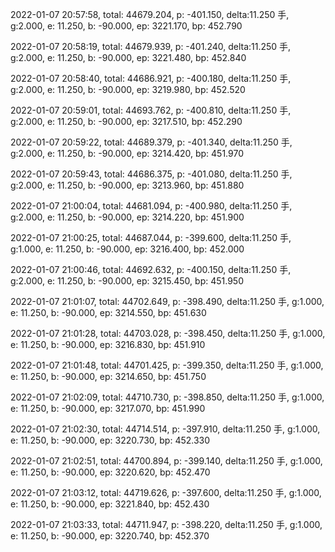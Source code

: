 2022-01-07 20:57:58, total: 44679.204, p: -401.150, delta:11.250 手, g:2.000, e: 11.250, b: -90.000, ep: 3221.170, bp: 452.790

2022-01-07 20:58:19, total: 44679.939, p: -401.240, delta:11.250 手, g:2.000, e: 11.250, b: -90.000, ep: 3221.480, bp: 452.840

2022-01-07 20:58:40, total: 44686.921, p: -400.180, delta:11.250 手, g:2.000, e: 11.250, b: -90.000, ep: 3219.980, bp: 452.520

2022-01-07 20:59:01, total: 44693.762, p: -400.810, delta:11.250 手, g:2.000, e: 11.250, b: -90.000, ep: 3217.510, bp: 452.290

2022-01-07 20:59:22, total: 44689.379, p: -401.340, delta:11.250 手, g:2.000, e: 11.250, b: -90.000, ep: 3214.420, bp: 451.970

2022-01-07 20:59:43, total: 44686.375, p: -401.080, delta:11.250 手, g:2.000, e: 11.250, b: -90.000, ep: 3213.960, bp: 451.880

2022-01-07 21:00:04, total: 44681.094, p: -400.980, delta:11.250 手, g:2.000, e: 11.250, b: -90.000, ep: 3214.220, bp: 451.900

2022-01-07 21:00:25, total: 44687.044, p: -399.600, delta:11.250 手, g:1.000, e: 11.250, b: -90.000, ep: 3216.400, bp: 452.000

2022-01-07 21:00:46, total: 44692.632, p: -400.150, delta:11.250 手, g:2.000, e: 11.250, b: -90.000, ep: 3215.450, bp: 451.950

2022-01-07 21:01:07, total: 44702.649, p: -398.490, delta:11.250 手, g:1.000, e: 11.250, b: -90.000, ep: 3214.550, bp: 451.630

2022-01-07 21:01:28, total: 44703.028, p: -398.450, delta:11.250 手, g:1.000, e: 11.250, b: -90.000, ep: 3216.830, bp: 451.910

2022-01-07 21:01:48, total: 44701.425, p: -399.350, delta:11.250 手, g:1.000, e: 11.250, b: -90.000, ep: 3214.650, bp: 451.750

2022-01-07 21:02:09, total: 44710.730, p: -398.850, delta:11.250 手, g:1.000, e: 11.250, b: -90.000, ep: 3217.070, bp: 451.990

2022-01-07 21:02:30, total: 44714.514, p: -397.910, delta:11.250 手, g:1.000, e: 11.250, b: -90.000, ep: 3220.730, bp: 452.330

2022-01-07 21:02:51, total: 44700.894, p: -399.140, delta:11.250 手, g:1.000, e: 11.250, b: -90.000, ep: 3220.620, bp: 452.470

2022-01-07 21:03:12, total: 44719.626, p: -397.600, delta:11.250 手, g:1.000, e: 11.250, b: -90.000, ep: 3221.840, bp: 452.430

2022-01-07 21:03:33, total: 44711.947, p: -398.220, delta:11.250 手, g:1.000, e: 11.250, b: -90.000, ep: 3220.740, bp: 452.370